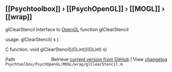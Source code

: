## [[Psychtoolbox]] &#8250; [[PsychOpenGL]] &#8250; [[MOGL]] &#8250; [[wrap]]

glClearStencil  Interface to [OpenGL](OpenGL) function glClearStencil  
  
usage:  glClearStencil( s )  
  
C function:  void glClearStencil[(GLint]((GLint) s)  




<div class="code_header" style="text-align:right;">
  <span style="float:left;">Path&nbsp;&nbsp;</span> <span class="counter">Retrieve <a href=
  "https://raw.github.com/Psychtoolbox-3/Psychtoolbox-3/beta/Psychtoolbox/PsychOpenGL/MOGL/wrap/glClearStencil.m">current version from GitHub</a> | View <a href=
  "https://github.com/Psychtoolbox-3/Psychtoolbox-3/commits/beta/Psychtoolbox/PsychOpenGL/MOGL/wrap/glClearStencil.m">changelog</a></span>
</div>
<div class="code">
  <code>Psychtoolbox/PsychOpenGL/MOGL/wrap/glClearStencil.m</code>
</div>

